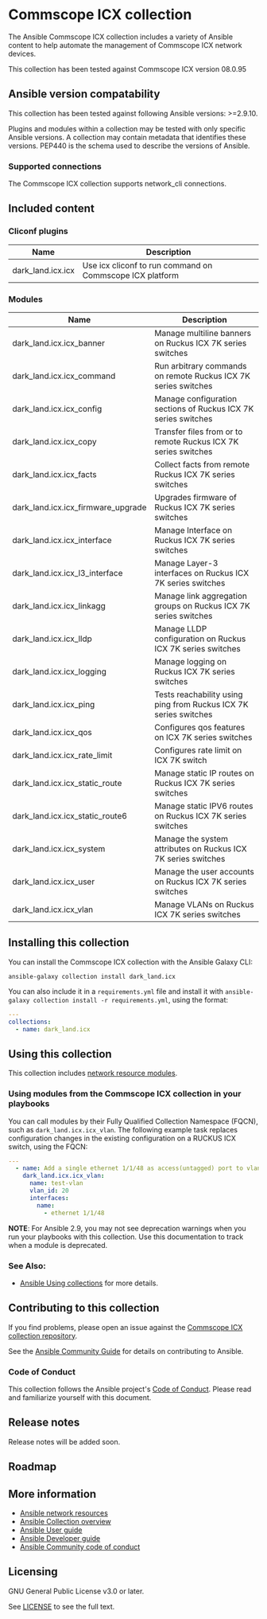 # Commscope ICX collection
The Ansible Commscope ICX collection includes a variety of Ansible content to help automate the management of Commscope ICX network devices.

This collection has been tested against Commscope ICX version 08.0.95

## Ansible version compatability
This collection has been tested against following Ansible versions: >=2.9.10.

Plugins and modules within a collection may be tested with only specific Ansible versions. A collection may contain metadata that identifies these versions. PEP440 is the schema used to describe the versions of Ansible.

### Supported connections
The Commscope ICX collection supports network_cli connections.

## Included content

<!--start collection content-->
### Cliconf plugins
Name | Description
--- | ---
dark_land.icx.icx|Use icx cliconf to run command on Commscope ICX platform

### Modules
Name | Description
--- | ---
dark_land.icx.icx_banner|Manage multiline banners on Ruckus ICX 7K series switches
dark_land.icx.icx_command|Run arbitrary commands on remote Ruckus ICX 7K series switches
dark_land.icx.icx_config|Manage configuration sections of Ruckus ICX 7K series switches
dark_land.icx.icx_copy|Transfer files from or to remote Ruckus ICX 7K series switches
dark_land.icx.icx_facts|Collect facts from remote Ruckus ICX 7K series switches
dark_land.icx.icx_firmware_upgrade|Upgrades firmware of Ruckus ICX 7K series switches
dark_land.icx.icx_interface|Manage Interface on Ruckus ICX 7K series switches
dark_land.icx.icx_l3_interface|Manage Layer-3 interfaces on Ruckus ICX 7K series switches
dark_land.icx.icx_linkagg|Manage link aggregation groups on Ruckus ICX 7K series switches
dark_land.icx.icx_lldp|Manage LLDP configuration on Ruckus ICX 7K series switches
dark_land.icx.icx_logging|Manage logging on Ruckus ICX 7K series switches
dark_land.icx.icx_ping|Tests reachability using ping from Ruckus ICX 7K series switches
dark_land.icx.icx_qos|Configures qos features on ICX 7K series switches
dark_land.icx.icx_rate_limit|Configures rate limit on ICX 7K switch
dark_land.icx.icx_static_route|Manage static IP routes on Ruckus ICX 7K series switches
dark_land.icx.icx_static_route6|Manage static IPV6 routes on Ruckus ICX 7K series switches
dark_land.icx.icx_system|Manage the system attributes on Ruckus ICX 7K series switches
dark_land.icx.icx_user|Manage the user accounts on Ruckus ICX 7K series switches
dark_land.icx.icx_vlan|Manage VLANs on Ruckus ICX 7K series switches

<!--end collection content-->
## Installing this collection

You can install the Commscope ICX collection with the Ansible Galaxy CLI:

    ansible-galaxy collection install dark_land.icx

You can also include it in a `requirements.yml` file and install it with `ansible-galaxy collection install -r requirements.yml`, using the format:

```yaml
---
collections:
  - name: dark_land.icx
```
## Using this collection


This collection includes [network resource modules](https://docs.ansible.com/ansible/latest/network/user_guide/network_resource_modules.html).

### Using modules from the Commscope ICX collection in your playbooks

You can call modules by their Fully Qualified Collection Namespace (FQCN), such as `dark_land.icx.icx_vlan`.
The following example task replaces configuration changes in the existing configuration on a RUCKUS ICX switch, using the FQCN:

```yaml
---
  - name: Add a single ethernet 1/1/48 as access(untagged) port to vlan 20
    dark_land.icx.icx_vlan:
      name: test-vlan
      vlan_id: 20
      interfaces:
        name:
          - ethernet 1/1/48

```

**NOTE**: For Ansible 2.9, you may not see deprecation warnings when you run your playbooks with this collection. Use this documentation to track when a module is deprecated.


### See Also:

* [Ansible Using collections](https://docs.ansible.com/ansible/latest/user_guide/collections_using.html) for more details.

## Contributing to this collection

If you find problems, please open an issue against the [Commscope ICX collection repository](https://github.com/commscope-ruckus/dark_land.icx). 

See the [Ansible Community Guide](https://docs.ansible.com/ansible/latest/community/index.html) for details on contributing to Ansible.

### Code of Conduct
This collection follows the Ansible project's
[Code of Conduct](https://docs.ansible.com/ansible/devel/community/code_of_conduct.html).
Please read and familiarize yourself with this document.

## Release notes
<!--Add a link to a changelog.md file or an external docsite to cover this information. -->
Release notes will be added soon.

## Roadmap

<!-- Optional. Include the roadmap for this collection, and the proposed release/versioning strategy so users can anticipate the upgrade/update cycle. -->

## More information

- [Ansible network resources](https://docs.ansible.com/ansible/latest/network/getting_started/network_resources.html)
- [Ansible Collection overview](https://github.com/ansible-collections/overview)
- [Ansible User guide](https://docs.ansible.com/ansible/latest/user_guide/index.html)
- [Ansible Developer guide](https://docs.ansible.com/ansible/latest/dev_guide/index.html)
- [Ansible Community code of conduct](https://docs.ansible.com/ansible/latest/community/code_of_conduct.html)

## Licensing

GNU General Public License v3.0 or later.

See [LICENSE](https://www.gnu.org/licenses/gpl-3.0.txt) to see the full text.
